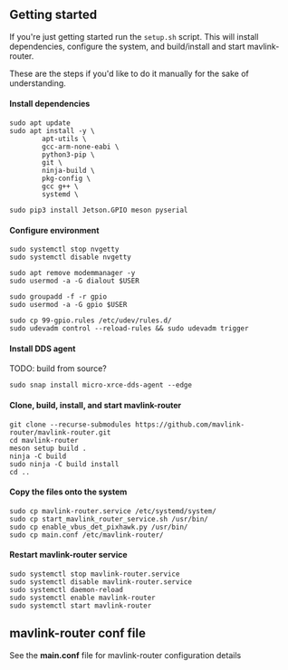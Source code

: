 ## Getting started
If you're just getting started run the `setup.sh` script. This will install dependencies, configure the system, and build/install and start mavlink-router.

These are the steps if you'd like to do it manually for the sake of understanding.

#### Install dependencies
```
sudo apt update
sudo apt install -y \
		apt-utils \
		gcc-arm-none-eabi \
		python3-pip \
		git \
		ninja-build \
		pkg-config \
		gcc g++ \
		systemd \

sudo pip3 install Jetson.GPIO meson pyserial
```

#### Configure environment
```
sudo systemctl stop nvgetty
sudo systemctl disable nvgetty

sudo apt remove modemmanager -y
sudo usermod -a -G dialout $USER

sudo groupadd -f -r gpio
sudo usermod -a -G gpio $USER

sudo cp 99-gpio.rules /etc/udev/rules.d/
sudo udevadm control --reload-rules && sudo udevadm trigger
```
#### Install DDS agent
TODO: build from source?
```
sudo snap install micro-xrce-dds-agent --edge
```

#### Clone, build, install, and start mavlink-router
```
git clone --recurse-submodules https://github.com/mavlink-router/mavlink-router.git
cd mavlink-router
meson setup build .
ninja -C build
sudo ninja -C build install
cd ..
```
#### Copy the files onto the system
```
sudo cp mavlink-router.service /etc/systemd/system/
sudo cp start_mavlink_router_service.sh /usr/bin/
sudo cp enable_vbus_det_pixhawk.py /usr/bin/
sudo cp main.conf /etc/mavlink-router/
```
#### Restart mavlink-router service
```
sudo systemctl stop mavlink-router.service
sudo systemctl disable mavlink-router.service
sudo systemctl daemon-reload
sudo systemctl enable mavlink-router
sudo systemctl start mavlink-router
```

## mavlink-router conf file
See the **main.conf** file for mavlink-router configuration details